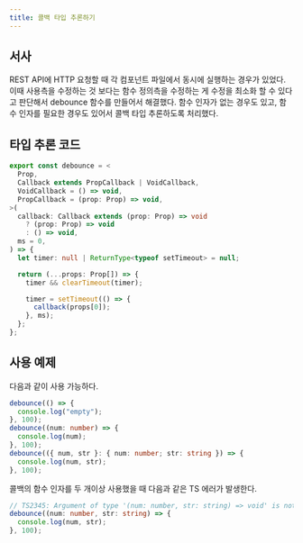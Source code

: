 ```yaml
---
title: 콜백 타입 추론하기
---
```


## 서사
REST API에 HTTP 요청할 때 각 컴포넌트 파일에서 동시에 실행하는 경우가 있었다.
이때 사용측을 수정하는 것 보다는 함수 정의측을 수정하는 게 수정을 최소화 할 수 있다고 판단해서 debounce 함수를 만들어서 해결했다.
함수 인자가 없는 경우도 있고, 함수 인자를 필요한 경우도 있어서 콜백 타입 추론하도록 처리했다. 

## 타입 추론 코드
```ts
export const debounce = <
  Prop,
  Callback extends PropCallback | VoidCallback,
  VoidCallback = () => void,
  PropCallback = (prop: Prop) => void,
>(
  callback: Callback extends (prop: Prop) => void
    ? (prop: Prop) => void
    : () => void,
  ms = 0,
) => {
  let timer: null | ReturnType<typeof setTimeout> = null;

  return (...props: Prop[]) => {
    timer && clearTimeout(timer);

    timer = setTimeout(() => {
      callback(props[0]);
    }, ms);
  };
};
```

## 사용 예제
다음과 같이 사용 가능하다.
```ts
debounce(() => {
  console.log("empty");
}, 100);
debounce((num: number) => {
  console.log(num);
}, 100);
debounce(({ num, str }: { num: number; str: string }) => {
  console.log(num, str);
}, 100);
```

콜백의 함수 인자를 두 개이상 사용했을 때 다음과 같은 TS 에러가 발생한다.
```ts
// TS2345: Argument of type '(num: number, str: string) => void' is not assignable to parameter of type '(props: number) => void'
debounce((num: number, str: string) => {
  console.log(num, str);
}, 100);
```